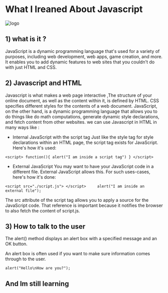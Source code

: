 # What I lreaned About Javascript 
![logo](https://upload.wikimedia.org/wikipedia/commons/thumb/9/99/Unofficial_JavaScript_logo_2.svg/197px-Unofficial_JavaScript_logo_2.svg.png)
## 1) what is it ?
JavaScript is a dynamic programming language that's used for a variety of purposes, including web development, web apps, game creation, and more. It enables you to add dynamic features to web sites that you couldn't do with just HTML and CSS.

## 2) Javascript and HTML
Javascript is what makes a web page interactive ,The structure of your online document, as well as the content within it, is defined by HTML. CSS specifies different styles for the contents of a web document. JavaScript, on the other hand, is a dynamic programming language that allows you to do things like do math computations, generate dynamic style declarations, and fetch content from other websites. 
we can use Javascript in HTML in many ways like :
* Internal JavaScript with the script tag
Just like the style tag for style declarations within an HTML page, the script tag exists for JavaScript. Here's how it's used:

`<script>
	function(){
	    alert("I am inside a script tag")
	}
</script>`

* External JavaScript
You may want to have your JavaScript code in a different file. External JavaScript allows this. For such uses-cases, here's how it's done:

`<script src="./script.js">
</script>    
alert("I am inside an external file");`

The src attribute of the script tag allows you to apply a source for the JavaScript code. That reference is important because it notifies the browser to also fetch the content of script.js.

## 3) How to talk to the user 
The alert() method displays an alert box with a specified message and an OK button.

An alert box is often used if you want to make sure information comes through to the user.

`alert("Hello\nHow are you?");`

## And Im still learning 